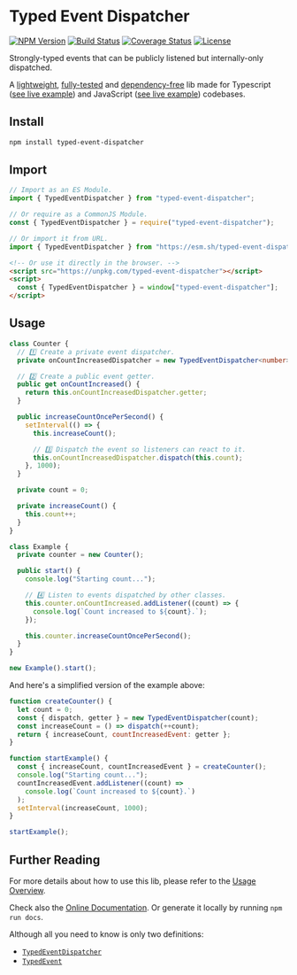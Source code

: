 # Typed Event Dispatcher

[![NPM Version](https://img.shields.io/npm/v/typed-event-dispatcher.svg?style=flat)](https://www.npmjs.org/package/typed-event-dispatcher)
[![Build Status](https://img.shields.io/github/workflow/status/felladrin/typed-event-dispatcher/Build%20and%20Test)](https://github.com/felladrin/typed-event-dispatcher/actions?query=workflow%3A%22Build+and+Test%22)
[![Coverage Status](https://coveralls.io/repos/github/felladrin/typed-event-dispatcher/badge.svg?branch=master)](https://coveralls.io/github/felladrin/typed-event-dispatcher?branch=master)
[![License](https://img.shields.io/github/license/felladrin/typed-event-dispatcher)](http://victor.mit-license.org/)

Strongly-typed events that can be publicly listened but internally-only dispatched.

A [lightweight](https://bundlephobia.com/result?p=typed-event-dispatcher), [fully-tested](https://coveralls.io/github/felladrin/typed-event-dispatcher) and [dependency-free](https://www.npmjs.com/package/typed-event-dispatcher) lib made for Typescript ([see live example](https://repl.it/@victornogueira/typed-event-dispatcher-typescript-example)) and JavaScript ([see live example](https://repl.it/@victornogueira/typed-event-dispatcher-javascript-example)) codebases.

## Install

```sh
npm install typed-event-dispatcher
```

## Import

```ts
// Import as an ES Module.
import { TypedEventDispatcher } from "typed-event-dispatcher";
```

```js
// Or require as a CommonJS Module.
const { TypedEventDispatcher } = require("typed-event-dispatcher");
```

```ts
// Or import it from URL.
import { TypedEventDispatcher } from "https://esm.sh/typed-event-dispatcher";
```

```html
<!-- Or use it directly in the browser. -->
<script src="https://unpkg.com/typed-event-dispatcher"></script>
<script>
  const { TypedEventDispatcher } = window["typed-event-dispatcher"];
</script>
```

## Usage

```ts
class Counter {
  // 1️⃣ Create a private event dispatcher.
  private onCountIncreasedDispatcher = new TypedEventDispatcher<number>();

  // 2️⃣ Create a public event getter.
  public get onCountIncreased() {
    return this.onCountIncreasedDispatcher.getter;
  }

  public increaseCountOncePerSecond() {
    setInterval(() => {
      this.increaseCount();

      // 3️⃣ Dispatch the event so listeners can react to it.
      this.onCountIncreasedDispatcher.dispatch(this.count);
    }, 1000);
  }

  private count = 0;

  private increaseCount() {
    this.count++;
  }
}

class Example {
  private counter = new Counter();

  public start() {
    console.log("Starting count...");

    // 4️⃣ Listen to events dispatched by other classes.
    this.counter.onCountIncreased.addListener((count) => {
      console.log(`Count increased to ${count}.`);
    });

    this.counter.increaseCountOncePerSecond();
  }
}

new Example().start();
```

And here's a simplified version of the example above:

```js
function createCounter() {
  let count = 0;
  const { dispatch, getter } = new TypedEventDispatcher(count);
  const increaseCount = () => dispatch(++count);
  return { increaseCount, countIncreasedEvent: getter };
}

function startExample() {
  const { increaseCount, countIncreasedEvent } = createCounter();
  console.log("Starting count...");
  countIncreasedEvent.addListener((count) =>
    console.log(`Count increased to ${count}.`)
  );
  setInterval(increaseCount, 1000);
}

startExample();
```

## Further Reading

For more details about how to use this lib, please refer to the [Usage Overview](./readme-too.md).

Check also the [Online Documentation](https://felladrin.github.io/typed-event-dispatcher/index.html). Or generate it locally by running `npm run docs`.

Although all you need to know is only two definitions:

- [`TypedEventDispatcher`](https://felladrin.github.io/typed-event-dispatcher/classes/TypedEventDispatcher.html)
- [`TypedEvent`](https://felladrin.github.io/typed-event-dispatcher/modules.html#TypedEvent)
